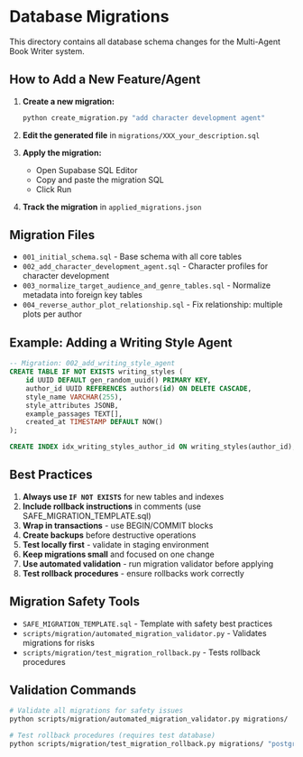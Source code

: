 # Database Migrations

This directory contains all database schema changes for the Multi-Agent Book Writer system.

## How to Add a New Feature/Agent

1. **Create a new migration:**
   ```bash
   python create_migration.py "add character development agent"
   ```

2. **Edit the generated file** in `migrations/XXX_your_description.sql`

3. **Apply the migration:**
   - Open Supabase SQL Editor
   - Copy and paste the migration SQL
   - Click Run

4. **Track the migration** in `applied_migrations.json`

## Migration Files

- `001_initial_schema.sql` - Base schema with all core tables
- `002_add_character_development_agent.sql` - Character profiles for character development
- `003_normalize_target_audience_and_genre_tables.sql` - Normalize metadata into foreign key tables
- `004_reverse_author_plot_relationship.sql` - Fix relationship: multiple plots per author

## Example: Adding a Writing Style Agent

```sql
-- Migration: 002_add_writing_style_agent
CREATE TABLE IF NOT EXISTS writing_styles (
    id UUID DEFAULT gen_random_uuid() PRIMARY KEY,
    author_id UUID REFERENCES authors(id) ON DELETE CASCADE,
    style_name VARCHAR(255),
    style_attributes JSONB,
    example_passages TEXT[],
    created_at TIMESTAMP DEFAULT NOW()
);

CREATE INDEX idx_writing_styles_author_id ON writing_styles(author_id);
```

## Best Practices

1. **Always use `IF NOT EXISTS`** for new tables and indexes
2. **Include rollback instructions** in comments (use SAFE_MIGRATION_TEMPLATE.sql)
3. **Wrap in transactions** - use BEGIN/COMMIT blocks
4. **Create backups** before destructive operations
5. **Test locally first** - validate in staging environment
6. **Keep migrations small** and focused on one change
7. **Use automated validation** - run migration validator before applying
8. **Test rollback procedures** - ensure rollbacks work correctly

## Migration Safety Tools

- `SAFE_MIGRATION_TEMPLATE.sql` - Template with safety best practices
- `scripts/migration/automated_migration_validator.py` - Validates migrations for risks
- `scripts/migration/test_migration_rollback.py` - Tests rollback procedures

## Validation Commands

```bash
# Validate all migrations for safety issues
python scripts/migration/automated_migration_validator.py migrations/

# Test rollback procedures (requires test database)
python scripts/migration/test_migration_rollback.py migrations/ "postgresql://user:pass@localhost:5432/postgres"
```
